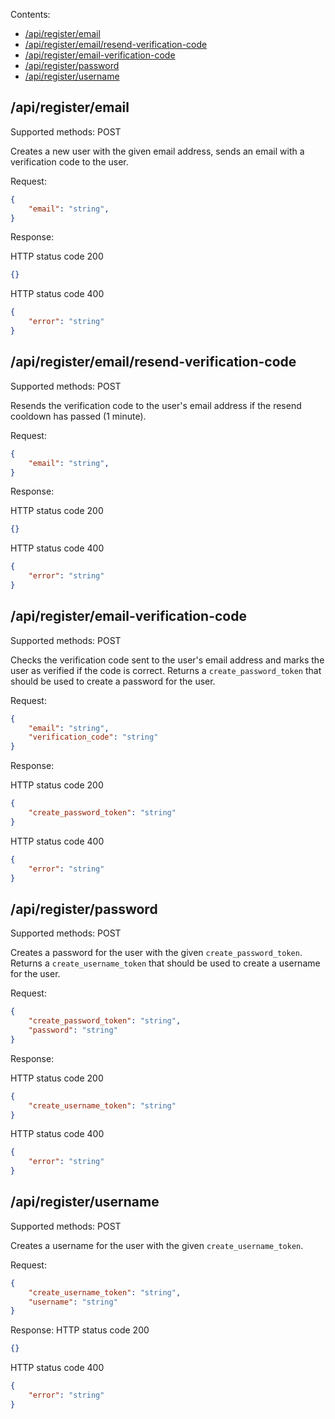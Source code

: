 Contents:
- [/api/register/email](#api-register-email)
- [/api/register/email/resend-verification-code](#api-register-email-resend-verification-code)
- [/api/register/email-verification-code](#api-register-email-verification-code)
- [/api/register/password](#api-register-password)
- [/api/register/username](#api-register-username)

## /api/register/email

Supported methods: POST

Creates a new user with the given email address, sends an email with a verification code to the user.

Request:
```json
{
    "email": "string",
}
```

Response:

HTTP status code 200
```json
{}
```

HTTP status code 400
```json
{
    "error": "string"
}
```

## /api/register/email/resend-verification-code

Supported methods: POST

Resends the verification code to the user's email address if the resend cooldown has passed (1 minute).

Request:
```json
{
    "email": "string",
}
```

Response:

HTTP status code 200
```json
{}
```

HTTP status code 400
```json
{
    "error": "string"
}
```

## /api/register/email-verification-code

Supported methods: POST

Checks the verification code sent to the user's email address and marks the user as verified if the code
is correct. Returns a `create_password_token` that should be used to create a password for the user.

Request:
```json
{
    "email": "string",
    "verification_code": "string"
}
```

Response:

HTTP status code 200
```json
{
    "create_password_token": "string"
}
```

HTTP status code 400
```json
{
    "error": "string"
}
```

## /api/register/password

Supported methods: POST

Creates a password for the user with the given `create_password_token`. Returns a `create_username_token` that should be used to create a username for the user.

Request:
```json
{
    "create_password_token": "string",
    "password": "string"
}
```

Response:

HTTP status code 200
```json
{
    "create_username_token": "string"
}
```

HTTP status code 400
```json
{
    "error": "string"
}
```

## /api/register/username

Supported methods: POST

Creates a username for the user with the given `create_username_token`.

Request:
```json
{
    "create_username_token": "string",
    "username": "string"
}
```

Response:
HTTP status code 200
```json
{}
```

HTTP status code 400
```json
{
    "error": "string"
}
```